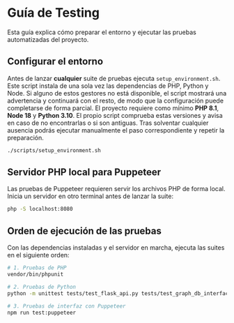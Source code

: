 # Guía de Testing

Esta guía explica cómo preparar el entorno y ejecutar las pruebas automatizadas del proyecto.

## Configurar el entorno

Antes de lanzar **cualquier** suite de pruebas ejecuta `setup_environment.sh`. Este script instala de una sola vez las dependencias de PHP, Python y Node.
Si alguno de estos gestores no está disponible, el script mostrará una advertencia y continuará con el resto, de modo que la configuración puede completarse de forma parcial.
El proyecto requiere como mínimo **PHP&nbsp;8.1**, **Node&nbsp;18** y **Python&nbsp;3.10**. El propio script comprueba estas versiones y avisa en caso de no encontrarlas o si son antiguas.
Tras solventar cualquier ausencia podrás ejecutar manualmente el paso correspondiente y repetir la preparación.

```bash
./scripts/setup_environment.sh
```

## Servidor PHP local para Puppeteer

Las pruebas de Puppeteer requieren servir los archivos PHP de forma local. Inicia un servidor en otro terminal antes de lanzar la suite:

```bash
php -S localhost:8080
```

## Orden de ejecución de las pruebas

Con las dependencias instaladas y el servidor en marcha, ejecuta las suites en el siguiente orden:

```bash
# 1. Pruebas de PHP
vendor/bin/phpunit

# 2. Pruebas de Python
python -m unittest tests/test_flask_api.py tests/test_graph_db_interface.py

# 3. Pruebas de interfaz con Puppeteer
npm run test:puppeteer
```
